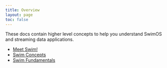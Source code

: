 ```yaml
---
title: Overview
layout: page
toc: false
---
```


These docs contain higher level concepts to help you understand SwimOS and streaming data applications.

- [Meet Swim!](/concepts/meet)
- [Swim Concepts](/concepts/concepts)
- [Swim Fundamentals](/concepts/fundamentals)
